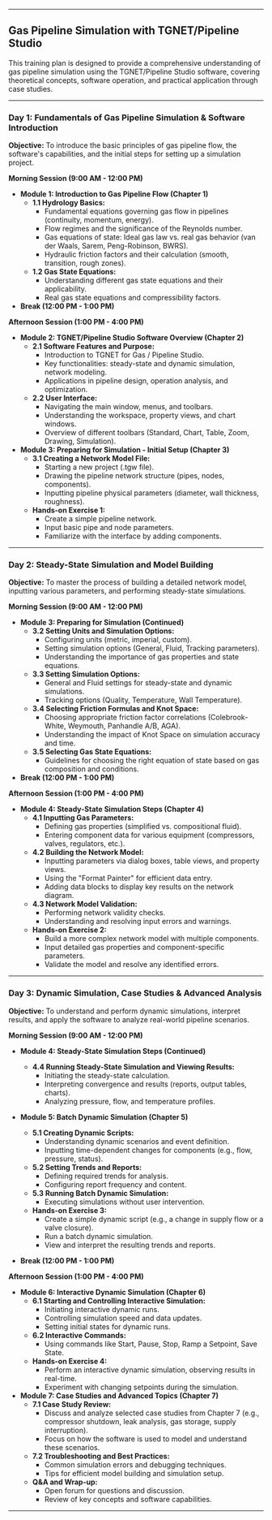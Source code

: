 

---

## Gas Pipeline Simulation with TGNET/Pipeline Studio

This training plan is designed to provide a comprehensive understanding of gas pipeline simulation using the TGNET/Pipeline Studio software, covering theoretical concepts, software operation, and practical application through case studies.

---

### **Day 1: Fundamentals of Gas Pipeline Simulation & Software Introduction**

**Objective:** To introduce the basic principles of gas pipeline flow, the software's capabilities, and the initial steps for setting up a simulation project.

**Morning Session (9:00 AM - 12:00 PM)**

*   **Module 1: Introduction to Gas Pipeline Flow (Chapter 1)**
    *   **1.1 Hydrology Basics:**
        *   Fundamental equations governing gas flow in pipelines (continuity, momentum, energy).
        *   Flow regimes and the significance of the Reynolds number.
        *   Gas equations of state: Ideal gas law vs. real gas behavior (van der Waals, Sarem, Peng-Robinson, BWRS).
        *   Hydraulic friction factors and their calculation (smooth, transition, rough zones).
    *   **1.2 Gas State Equations:**
        *   Understanding different gas state equations and their applicability.
        *   Real gas state equations and compressibility factors.
*   **Break (12:00 PM - 1:00 PM)**

**Afternoon Session (1:00 PM - 4:00 PM)**

*   **Module 2: TGNET/Pipeline Studio Software Overview (Chapter 2)**
    *   **2.1 Software Features and Purpose:**
        *   Introduction to TGNET for Gas / Pipeline Studio.
        *   Key functionalities: steady-state and dynamic simulation, network modeling.
        *   Applications in pipeline design, operation analysis, and optimization.
    *   **2.2 User Interface:**
        *   Navigating the main window, menus, and toolbars.
        *   Understanding the workspace, property views, and chart windows.
        *   Overview of different toolbars (Standard, Chart, Table, Zoom, Drawing, Simulation).
*   **Module 3: Preparing for Simulation - Initial Setup (Chapter 3)**
    *   **3.1 Creating a Network Model File:**
        *   Starting a new project (.tgw file).
        *   Drawing the pipeline network structure (pipes, nodes, components).
        *   Inputting pipeline physical parameters (diameter, wall thickness, roughness).
    *   **Hands-on Exercise 1:**
        *   Create a simple pipeline network.
        *   Input basic pipe and node parameters.
        *   Familiarize with the interface by adding components.

---

### **Day 2: Steady-State Simulation and Model Building**

**Objective:** To master the process of building a detailed network model, inputting various parameters, and performing steady-state simulations.

**Morning Session (9:00 AM - 12:00 PM)**

*   **Module 3: Preparing for Simulation (Continued)**
    *   **3.2 Setting Units and Simulation Options:**
        *   Configuring units (metric, imperial, custom).
        *   Setting simulation options (General, Fluid, Tracking parameters).
        *   Understanding the importance of gas properties and state equations.
    *   **3.3 Setting Simulation Options:**
        *   General and Fluid settings for steady-state and dynamic simulations.
        *   Tracking options (Quality, Temperature, Wall Temperature).
    *   **3.4 Selecting Friction Formulas and Knot Space:**
        *   Choosing appropriate friction factor correlations (Colebrook-White, Weymouth, Panhandle A/B, AGA).
        *   Understanding the impact of Knot Space on simulation accuracy and time.
    *   **3.5 Selecting Gas State Equations:**
        *   Guidelines for choosing the right equation of state based on gas composition and conditions.
*   **Break (12:00 PM - 1:00 PM)**

**Afternoon Session (1:00 PM - 4:00 PM)**

*   **Module 4: Steady-State Simulation Steps (Chapter 4)**
    *   **4.1 Inputting Gas Parameters:**
        *   Defining gas properties (simplified vs. compositional fluid).
        *   Entering component data for various equipment (compressors, valves, regulators, etc.).
    *   **4.2 Building the Network Model:**
        *   Inputting parameters via dialog boxes, table views, and property views.
        *   Using the "Format Painter" for efficient data entry.
        *   Adding data blocks to display key results on the network diagram.
    *   **4.3 Network Model Validation:**
        *   Performing network validity checks.
        *   Understanding and resolving input errors and warnings.
    *   **Hands-on Exercise 2:**
        *   Build a more complex network model with multiple components.
        *   Input detailed gas properties and component-specific parameters.
        *   Validate the model and resolve any identified errors.

---

### **Day 3: Dynamic Simulation, Case Studies & Advanced Analysis**

**Objective:** To understand and perform dynamic simulations, interpret results, and apply the software to analyze real-world pipeline scenarios.

**Morning Session (9:00 AM - 12:00 PM)**

*   **Module 4: Steady-State Simulation Steps (Continued)**
    *   **4.4 Running Steady-State Simulation and Viewing Results:**
        *   Initiating the steady-state calculation.
        *   Interpreting convergence and results (reports, output tables, charts).
        *   Analyzing pressure, flow, and temperature profiles.
*   **Module 5: Batch Dynamic Simulation (Chapter 5)**
    *   **5.1 Creating Dynamic Scripts:**
        *   Understanding dynamic scenarios and event definition.
        *   Inputting time-dependent changes for components (e.g., flow, pressure, status).
    *   **5.2 Setting Trends and Reports:**
        *   Defining required trends for analysis.
        *   Configuring report frequency and content.
    *   **5.3 Running Batch Dynamic Simulation:**
        *   Executing simulations without user intervention.
    *   **Hands-on Exercise 3:**
        *   Create a simple dynamic script (e.g., a change in supply flow or a valve closure).
        *   Run a batch dynamic simulation.
        *   View and interpret the resulting trends and reports.

*   **Break (12:00 PM - 1:00 PM)**

**Afternoon Session (1:00 PM - 4:00 PM)**

*   **Module 6: Interactive Dynamic Simulation (Chapter 6)**
    *   **6.1 Starting and Controlling Interactive Simulation:**
        *   Initiating interactive dynamic runs.
        *   Controlling simulation speed and data updates.
        *   Setting initial states for dynamic runs.
    *   **6.2 Interactive Commands:**
        *   Using commands like Start, Pause, Stop, Ramp a Setpoint, Save State.
    *   **Hands-on Exercise 4:**
        *   Perform an interactive dynamic simulation, observing results in real-time.
        *   Experiment with changing setpoints during the simulation.
*   **Module 7: Case Studies and Advanced Topics (Chapter 7)**
    *   **7.1 Case Study Review:**
        *   Discuss and analyze selected case studies from Chapter 7 (e.g., compressor shutdown, leak analysis, gas storage, supply interruption).
        *   Focus on how the software is used to model and understand these scenarios.
    *   **7.2 Troubleshooting and Best Practices:**
        *   Common simulation errors and debugging techniques.
        *   Tips for efficient model building and simulation setup.
    *   **Q&A and Wrap-up:**
        *   Open forum for questions and discussion.
        *   Review of key concepts and software capabilities.

---

